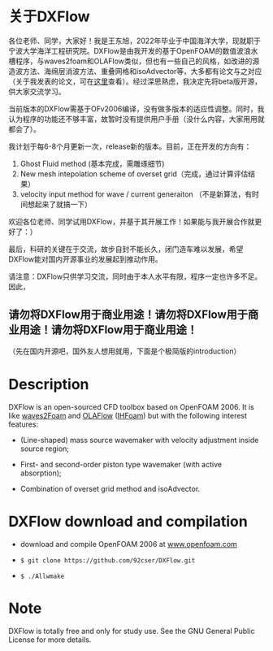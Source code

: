 # 关于DXFlow

各位老师、同学，大家好！我是王东旭，2022年毕业于中国海洋大学，现就职于宁波大学海洋工程研究院。DXFlow是由我开发的基于OpenFOAM的数值波浪水槽程序，与waves2foam和OLAFlow类似，但也有一些自己的风格，如改进的源造波方法、海绵层消波方法、重叠网格和isoAdvector等，大多都有论文与之对应（关于我发表的论文，可在[这里](http://ioe.nbu.edu.cn/info/1040/1124.htm)查看）。经过深思熟虑，我决定先将beta版开源，供大家交流学习。

当前版本的DXFlow需基于OFv2006编译，没有做多版本的适应性调整。同时，我认为程序的功能还不够丰富，故暂时没有提供用户手册（没什么内容，大家用用就都会了）。

我计划于每6-8个月更新一次，release新的版本。目前，正在开发的方向有：

1. Ghost Fluid method (基本完成，需雕琢细节)
2. New mesh intepolation scheme of overset grid（完成，通过计算评估结果）
3. velocity input method for wave / current generaiton （不是新算法，有时间想起来了就搞一下）

欢迎各位老师、同学试用DXFlow，并基于其开展工作！如果能与我开展合作就更好了：）

最后，科研的关键在于交流，故步自封不能长久，闭门造车难以发展，希望DXFlow能对国内开源事业的发展起到推动作用。

请注意：DXFlow只供学习交流，同时由于本人水平有限，程序一定也许多不足。因此，

## 请勿将DXFlow用于商业用途！请勿将DXFlow用于商业用途！请勿将DXFlow用于商业用途！


（先在国内开源吧，国外友人想用就用，下面是个极简版的introduction）
# Description
DXFlow is an open-sourced CFD toolbox based on OpenFOAM 2006. It is like [waves2Foam](https://openfoamwiki.net/index.php/Contrib/waves2Foam) and [OLAFlow](https://openfoamwiki.net/index.php/Contrib/olaFlow) ([IHFoam](https://openfoamwiki.net/index.php/Contrib/IHFOAM)) but with the following interest features:

* (Line-shaped) mass source wavemaker with velocity adjustment inside source region;

* First- and second-order piston type wavemaker (with active absorption);

* Combination of overset grid method and isoAdvector.

# DXFlow download and compilation

* download and compile OpenFOAM 2006 at www.openfoam.com

* ```$ git clone https://github.com/92cser/DXFlow.git```

* ```$ ./Allwmake```

# Note
DXFlow is totally free and only for study use. See the GNU General Public License for more details.
